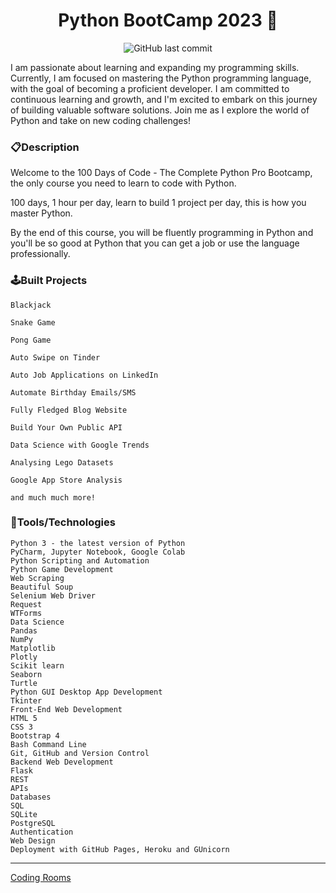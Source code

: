 <p align="center">
<h1 align="center">Python BootCamp 2023 🐍 
</h1>
</p>

<p align="center">
    <img src="https://img.shields.io/github/last-commit/migenjutsu/python-bootcamp?style=plastic" alt="GitHub last commit">
    <!-- <img src="https://img.shields.io/github/forks/migenjutsu/python-bootcamp.svg" alt="">
    <img src="https://img.shields.io/github/stars/migenjutsu/python-bootcamp.svg" alt=""> -->
</p>

I am passionate about learning and expanding my programming skills. Currently, I am focused on mastering the Python programming language, with the goal of becoming a proficient developer. I am committed to continuous learning and growth, and I'm excited to embark on this journey of building valuable software solutions. Join me as I explore the world of Python and take on new coding challenges!


### 📋Description

Welcome to the 100 Days of Code - The Complete Python Pro Bootcamp, the only course you need to learn to code with Python.

100 days, 1 hour per day, learn to build 1 project per day, this is how you master Python.

By the end of this course, you will be fluently programming in Python and you'll be so good at Python that you can get a job or use the language professionally.


### 🕹️Built Projects
    Blackjack

    Snake Game

    Pong Game

    Auto Swipe on Tinder

    Auto Job Applications on LinkedIn

    Automate Birthday Emails/SMS

    Fully Fledged Blog Website

    Build Your Own Public API

    Data Science with Google Trends

    Analysing Lego Datasets

    Google App Store Analysis

    and much much more!


### 🧰Tools/Technologies 
    Python 3 - the latest version of Python
    PyCharm, Jupyter Notebook, Google Colab
    Python Scripting and Automation
    Python Game Development
    Web Scraping
    Beautiful Soup
    Selenium Web Driver
    Request
    WTForms
    Data Science
    Pandas
    NumPy
    Matplotlib
    Plotly
    Scikit learn
    Seaborn
    Turtle
    Python GUI Desktop App Development
    Tkinter
    Front-End Web Development
    HTML 5
    CSS 3
    Bootstrap 4
    Bash Command Line
    Git, GitHub and Version Control
    Backend Web Development
    Flask
    REST
    APIs
    Databases
    SQL
    SQLite
    PostgreSQL
    Authentication
    Web Design
    Deployment with GitHub Pages, Heroku and GUnicorn



----

[Coding Rooms](https://app.codingrooms.com/management/courses)